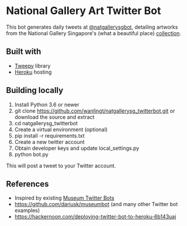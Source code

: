 # National Gallery Art Twitter Bot
This bot generates daily tweets at [@natgallerysgbot](https://twitter.com/natgallerysgbot), detailing artworks from the National Gallery Singapore's (what a beautiful place) [collection](https://collections.nationalgallery.sg/#/).

## Built with
- [Tweepy](https://www.tweepy.org/) library
- [Heroku](https://www.heroku.com/) hosting

## Building locally
1. Install Python 3.6 or newer
2. git clone https://github.com/wanlingt/natgallerysg_twitterbot.git or download the source and extract
3. cd natgallerysg_twitterbot
4. Create a virtual environment (optional)
5. pip install -r requirements.txt
6. Create a new twitter account
7. Obtain developer keys and update local_settings.py
8. python bot.py

This will post a tweet to your Twitter account.

## References
- Inspired by existing [Museum Twitter Bots](https://backspace.com/is/in/the/house/work/pg/twitter_bots.html)
- https://github.com/dariusk/museumbot (and many other Twitter bot examples)
- https://hackernoon.com/deploying-twitter-bot-to-heroku-6b143uaj
